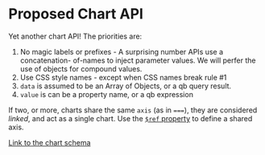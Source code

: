 Proposed Chart API
==================

Yet another chart API!  The priorities are:

1. No magic labels or prefixes - A surprising number APIs use a concatenation-
of-names to inject parameter values.  We will perfer the use of objects for compound values.
2. Use CSS style names - except when CSS names break rule #1
3. `data` is assumed to be an Array of Objects, or a qb query result.
4. `value` is can be a property name, or a qb expression

If two, or more, charts share the same `axis` (as in `===`), they are 
considered *linked*, and act as a single chart.  Use the [`$ref` property](https://github.com/klahnakoski/pyLibrary/tree/dev/pyLibrary/jsons#) to 
define a shared axis.


[Link to the chart schema](chartSchema.md)



